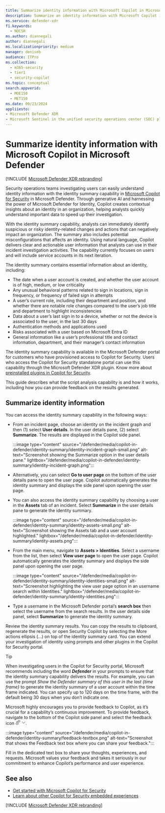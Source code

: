 ```yaml
---
title: Summarize identity information with Microsoft Copilot in Microsoft Defender
description: Summarize an identity information with Microsoft Copilot in Microsoft Defender to investigate identities.
ms.service: defender-xdr
f1.keywords:
  - NOCSH
ms.author: diannegali
author: diannegali
ms.localizationpriority: medium
manager: deniseb
audience: ITPro
ms.collection:
  - m365-security
  - tier1
  - security-copilot
ms.topic: conceptual
search.appverid:
  - MOE150
  - MET150
ms.date: 09/23/2024
appliiesto:
- Microsoft Defender XDR
- Microsoft Sentinel in the unified security operations center (SOC) platform
---
```


# Summarize identity information with Microsoft Copilot in Microsoft Defender

[!INCLUDE [Microsoft Defender XDR rebranding](../includes/microsoft-defender.md)]

Security operations teams investigating users can easily understand identity information with the identity summary capability in [Microsoft Copilot for Security](/security-copilot/microsoft-security-copilot) in Microsoft Defender. Through generative AI and harnessing the power of Microsoft Defender for Identity, Copilot creates contextual insights about an identity in an organization, helping analysts quickly understand important data to speed up their investigation.

With the identity summary capability, analysts can immediately identify suspicious or risky identity-related changes and actions that can negatively impact an organization. The summary also includes potential misconfigurations that affects an identity. Using natural language, Copilot delivers clear and actionable user information that analysts can use in their incident investigation activities. The capability currently focuses on users and will include service accounts in its next iteration.

The identity summary contains essential information about an identity, including:

- The date when a user account is created, and whether the user account is of high, medium, or low criticality
- Any unusual behavioral patterns related to sign in locations, sign in frequency, or frequency of failed sign in attempts
- A user’s current role, including their department and position, and whether there are notable role changes compared to the user’s job title and department to highlight inconsistencies
- Data about a user’s last sign in to a device, whether or not the device is associated to the user, in the last 30 days
- Authentication methods and applications used
- Risks associated with a user based on Microsoft Entra ID
- General information like a user’s professional title and contact information, department, and their manager’s contact information

The identity summary capability is available in the Microsoft Defender portal for customers who have provisioned access to Copilot for Security. Users who access the Copilot for Security standalone portal can use this capability through the Microsoft Defender XDR plugin. Know more about [preinstalled plugins in Copilot for Security](/security-copilot/manage-plugins#preinstalled-plugins).

This guide describes what the script analysis capability is and how it works, including how you can provide feedback on the results generated.

## Summarize identity information

You can access the identity summary capability in the following ways:

- From an incident page, choose an identity on the incident graph and then (1) select **User details**. In the user details pane, (2) select **Summarize**. The results are displayed in the Copilot side panel.

   :::image type="content" source="/defender/media/copilot-in-defender/identity-summary/identity-incident-graph-small.png" alt-text="Screenshot showing the Summarize option in the user details pane." lightbox="/defender/media/copilot-in-defender/identity-summary/identity-incident-graph.png":::

- Alternatively, you can select **Go to user page** on the bottom of the user details pane to open the user page. Copilot automatically generates the identity summary and displays the side panel upon opening the user page.

- You can also access the identity summary capability by choosing a user in the **Assets** tab of an incident. Select **Summarize** in the user details pane to generate the identity summary.

   :::image type="content" source="/defender/media/copilot-in-defender/identity-summary/identity-assets-small.png" alt-text="Screenshot showing the Assets tab and a user account highlighted." lightbox="/defender/media/copilot-in-defender/identity-summary/identity-assets.png":::

- From the main menu, navigate to **Assets > Identities**. Select a username from the list, then select **View user page** to open the user page. Copilot automatically generates the identity summary and displays the side panel upon opening the user page.

   :::image type="content" source="/defender/media/copilot-in-defender/identity-summary/identity-identities-small.png" alt-text="Screenshot highlighting the view user page option in an username search within Identities." lightbox="/defender/media/copilot-in-defender/identity-summary/identity-identities.png":::

- Type a username in the Microsoft Defender portal’s **search box** then select the username from the search results. In the user details side panel, select **Summarize** to generate the identity summary.

Review the identity summary results. You can copy the results to clipboard, regenerate the results, or open Security Copilot by selecting the More actions ellipsis (...) on top of the identity summary card. You can extend your investigation of identity using prompts and other plugins in the Copilot for Security portal.

> [!TIP]
> When investigating users in the Copilot for Security portal, Microsoft recommends including the word ***Defender*** in your prompts to ensure that the identity summary capability delivers the results. For example, you can use the prompt *Show the Defender summary of this user in the last {time frame}* to generate the identity summary of a user account within the time frame indicated. You can specify up to 120 days on the time frame, with the default being 30 days when you don’t indicate one.

Microsoft highly encourages you to provide feedback to Copilot, as it’s crucial for a capability’s continuous improvement. To provide feedback, navigate to the bottom of the Copilot side panel and select the feedback icon ![Screenshot of the feedback icon for Copilot in Defender cards](../defender/media/copilot-in-defender/create-report/copilot-defender-feedback.png).

   :::image type="content" source="/defender/media/copilot-in-defender/identity-summary/feedback-textbox.png" alt-text="Screenshot that shows the Feedback text box where you can share your feedback.":::

Fill in the dedicated text box to share your thoughts, experiences, and requests. Microsoft values your feedback and takes it seriously in our commitment to enhance Copilot’s performance and user experience.

## See also

- [Get started with Microsoft Copilot for Security](/security-copilot/get-started-security-copilot)
- [Learn about other Copilot for Security embedded experiences](/security-copilot/experiences-security-copilot)

[!INCLUDE [Microsoft Defender XDR rebranding](../includes/defender-m3d-techcommunity.md)]